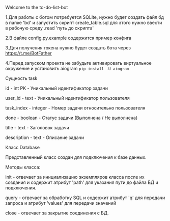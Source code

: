 Welcome to the to-do-list-bot

1.Для работы с ботом потребуется SQLite, нужно будет создать файл бд в папке 'bd' и запустить скрипт create_table.sql для этого нужно ввести в рабочую среду .read 'путь до скрипта'

2.В файле config.py.example содержится пример конфига

3.Для получения токена нужно будет создать бота через https://t.me/BotFather

4.Перед запуском проекта не забудьте активировать виртуальное окружение и установить aiogram `pip install -U aiogram`

Сущность task

id - int PK - Уникальный идентификатор задачи

user_id - text - Уникальный идентификатор пользователя

task_index - integer - Номер задачи относительно пользователя

done - boolean - Статус задачи (Выполнена / Не выполнена)

title - text - Заголовок задачи

description - text - Описание задачи

Класс Database

Представленный класс создан для подключения к базе данных.

Методы класса:

init - отвечает за инициализацию экземпляров класса после их создания и содержит атрибут 'path' для указания пути до файла БД и подключения.

query - отвечает за обработку SQL и содержит атрибут 'q' для передачи запроса и атрибут 'values' для передачи значений

close - отвечает за закрытие соединения с БД.
